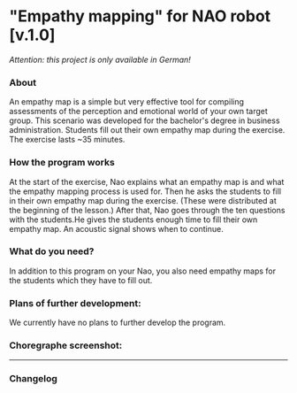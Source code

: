# "Empathy mapping" for NAO robot [v.1.0]
*Attention: this project is only available in German!*<br>

### About

An empathy map is a simple but very effective tool for compiling assessments 
of the perception and emotional world of your own target group.
This scenario was developed for the bachelor's degree in business administration.
Students fill out their own empathy map during the exercise. The exercise lasts ~35 minutes.

### How the program works

At the start of the exercise, Nao explains what an empathy map is and what the empathy mapping process is used for.
Then he asks the students to fill in their own empathy map during the exercise. (These were distributed at the
beginning of the lesson.) After that, Nao goes through the ten questions with the students.He gives the students 
enough time to fill their own empathy map. An acoustic signal shows when to continue.

### What do you need?

In addition to this program on your Nao, you also need empathy maps for the students which they have to fill out.

### Plans of further development:

We currently have no plans to further develop the program.

### Choregraphe screenshot:

---

### Changelog
